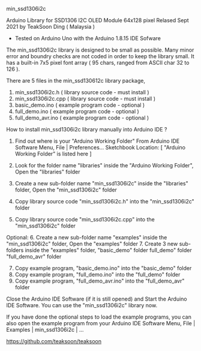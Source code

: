 min_ssd1306i2c

Arduino Library for SSD1306 I2C OLED Module 64x128 pixel
Relased Sept 2021 by TeakSoon Ding ( Malaysia )
- Tested on Arduino Uno with the Arduino 1.8.15 IDE Sofware

The min_ssd1306i2c library is designed to be small as possible. Many minor error 
and boundry checks are not coded in order to keep the library small.
It has a built-in 7x5 pixel font array ( 95 chars, ranged from ASCII char 32 to 126 ). 

There are 5 files in the min_ssd130612c library package,

1. min_ssd1306i2c.h ( library source code - must install )
2. min_ssd1306i2c.cpp ( library source code - must install )
3. basic_demo.ino ( example program code - optional )
4. full_demo.ino ( example program code - optional )
5. full_demo_avr.ino ( example program code  - optional )

How to install min_ssd1306i2c library manually into Arduino IDE ?

1. Find out where is your "Arduino Working Folder"
From Arduino IDE Software Menu, File | Preferences...
Sketchbook Location:
[ "Arduino Working Folder" is listed here ]

2. Look for the folder name "libraries" inside the "Arduino Working Folder", Open the "libraries" folder

3. Create a new sub-folder name "min_ssd1306i2c" inside the "libraries" folder, Open the "min_ssd1306i2c" folder

4. Copy library source code "min_ssd1306i2c.h"   into the "min_ssd1306i2c" folder
5. Copy library source code "min_ssd1306i2c.cpp" into the "min_ssd1306i2c" folder

Optional:
6. Create a new sub-folder name "examples" inside the "min_ssd1306i2c" folder, Open the "examples" folder
7. Create 3 new sub-folders inside the "examples" folder, 
"basic_demo" folder
full_demo" folder
"full_demo_avr" folder

7. Copy example program, "basic_demo.ino"    into the "basic_demo" folder
8. Copy example program, "full_demo.ino"     into the "full_demo" folder
9. Copy example program, "full_demo_avr.ino" into the "full_demo_avr" folder

Close the Arduino IDE Software (if it is still opened) and Start the Arduino IDE Software. 
You can use the "min_ssd1306i2c" library now.

If you have done the optional steps to load the example programs, you can also open the example program
from your Arduino IDE Software Menu, File | Examples | min_ssd1306i2c | ... 


https://github.com/teaksoon/teaksoon
